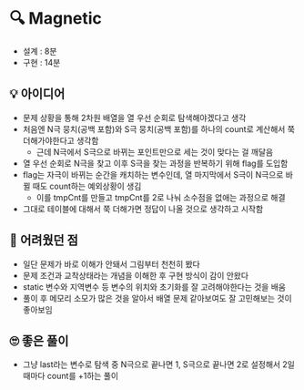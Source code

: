 # 🔍 Magnetic
- 설계 : 8분
- 구현 : 14분

## 💡 아이디어
- 문제 상황을 통해 2차원 배열을 열 우선 순회로 탐색해야겠다고 생각
- 처음엔 N극 뭉치(공백 포함)와 S극 뭉치(공백 포함)를 하나의 count로 계산해서 쭉 더해가야한다고 생각함
  - 근데 N극에서 S극으로 바뀌는 포인트만으로 세는 것이 맞다는 걸 깨달음
- 열 우선 순회로 N극을 찾고 이후 S극을 찾는 과정을 반복하기 위해 flag를 도입함
- flag는 자극이 바뀌는 순간을 캐치하는 변수인데, 열 마지막에서 S극이 N극으로 바뀔 때도 count하는 예외상황이 생김
  - 이를 tmpCnt를 만들고 tmpCnt를 2로 나눠 소수점을 없애는 과정으로 해결
- 그대로 테이블에 대해서 쭉 더해가면 정답이 나올 것으로 생각하고 시작함

## 🧠 어려웠던 점
- 일단 문제가 바로 이해가 안돼서 그림부터 천천히 봤다
- 문제 조건과 교착상태라는 개념을 이해한 후 구현 방식이 감이 안왔다
- static 변수와 지역변수 등 변수의 위치와 초기화를 잘 고려해야한다는 것을 배움
- 풀이 후 메모리 소모가 많은 것을 알아서 배열 문제 같아보여도 잘 고민해보는 것이 좋아보임

## 🙄 좋은 풀이
- 그냥 last라는 변수로 탐색 중 N극으로 끝나면 1, S극으로 끝나면 2로 설정해서 2일때마다 count를 +1하는 풀이
